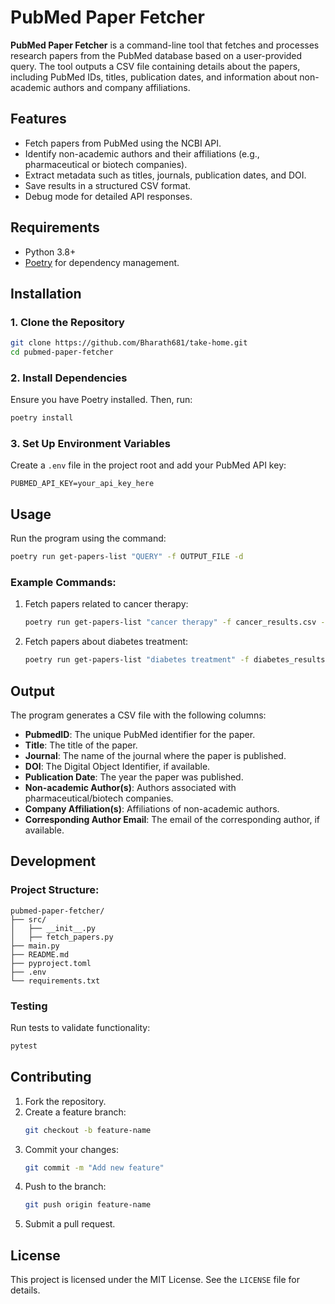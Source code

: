 # PubMed Paper Fetcher

**PubMed Paper Fetcher** is a command-line tool that fetches and processes research papers from the PubMed database based on a user-provided query. The tool outputs a CSV file containing details about the papers, including PubMed IDs, titles, publication dates, and information about non-academic authors and company affiliations.

## Features
- Fetch papers from PubMed using the NCBI API.
- Identify non-academic authors and their affiliations (e.g., pharmaceutical or biotech companies).
- Extract metadata such as titles, journals, publication dates, and DOI.
- Save results in a structured CSV format.
- Debug mode for detailed API responses.

## Requirements
- Python 3.8+
- [Poetry](https://python-poetry.org/) for dependency management.

## Installation

### 1. Clone the Repository
```bash
git clone https://github.com/Bharath681/take-home.git
cd pubmed-paper-fetcher
```

### 2. Install Dependencies
Ensure you have Poetry installed. Then, run:
```bash
poetry install
```

### 3. Set Up Environment Variables
Create a `.env` file in the project root and add your PubMed API key:
```
PUBMED_API_KEY=your_api_key_here
```

## Usage

Run the program using the command:
```bash
poetry run get-papers-list "QUERY" -f OUTPUT_FILE -d
```

### Example Commands:
1. Fetch papers related to cancer therapy:
   ```bash
   poetry run get-papers-list "cancer therapy" -f cancer_results.csv -d
   ```

2. Fetch papers about diabetes treatment:
   ```bash
   poetry run get-papers-list "diabetes treatment" -f diabetes_results.csv -d
   ```

## Output

The program generates a CSV file with the following columns:
- **PubmedID**: The unique PubMed identifier for the paper.
- **Title**: The title of the paper.
- **Journal**: The name of the journal where the paper is published.
- **DOI**: The Digital Object Identifier, if available.
- **Publication Date**: The year the paper was published.
- **Non-academic Author(s)**: Authors associated with pharmaceutical/biotech companies.
- **Company Affiliation(s)**: Affiliations of non-academic authors.
- **Corresponding Author Email**: The email of the corresponding author, if available.

## Development

### Project Structure:
```
pubmed-paper-fetcher/
├── src/
│   ├── __init__.py
│   ├── fetch_papers.py
├── main.py
├── README.md
├── pyproject.toml
├── .env
└── requirements.txt
```

### Testing
Run tests to validate functionality:
```bash
pytest
```

## Contributing

1. Fork the repository.
2. Create a feature branch:
   ```bash
   git checkout -b feature-name
   ```
3. Commit your changes:
   ```bash
   git commit -m "Add new feature"
   ```
4. Push to the branch:
   ```bash
   git push origin feature-name
   ```
5. Submit a pull request.

## License

This project is licensed under the MIT License. See the `LICENSE` file for details.

